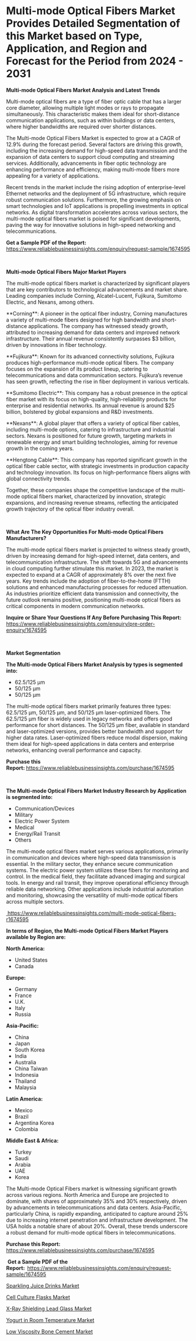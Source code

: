<p><h1>Multi-mode Optical Fibers Market Provides Detailed Segmentation of this Market based on Type, Application, and Region and Forecast for the Period from 2024 - 2031</h1></p><p><strong>Multi-mode Optical Fibers Market Analysis and Latest Trends</strong></p>
<p><p>Multi-mode optical fibers are a type of fiber optic cable that has a larger core diameter, allowing multiple light modes or rays to propagate simultaneously. This characteristic makes them ideal for short-distance communication applications, such as within buildings or data centers, where higher bandwidths are required over shorter distances. </p><p>The Multi-mode Optical Fibers Market is expected to grow at a CAGR of 12.9% during the forecast period. Several factors are driving this growth, including the increasing demand for high-speed data transmission and the expansion of data centers to support cloud computing and streaming services. Additionally, advancements in fiber optic technology are enhancing performance and efficiency, making multi-mode fibers more appealing for a variety of applications.</p><p>Recent trends in the market include the rising adoption of enterprise-level Ethernet networks and the deployment of 5G infrastructure, which require robust communication solutions. Furthermore, the growing emphasis on smart technologies and IoT applications is propelling investments in optical networks. As digital transformation accelerates across various sectors, the multi-mode optical fibers market is poised for significant developments, paving the way for innovative solutions in high-speed networking and telecommunications.</p></p>
<p><strong>Get a Sample PDF of the Report:&nbsp;</strong> <a href="https://www.reliablebusinessinsights.com/enquiry/request-sample/1674595?utm_campaign=41&utm_medium=2&utm_source=Github&utm_content=ia&utm_term=10102024&utm_id=multi-mode-optical-fibers">https://www.reliablebusinessinsights.com/enquiry/request-sample/1674595</a></p>
<p>&nbsp;</p>
<p><strong>Multi-mode Optical Fibers Major Market Players</strong></p>
<p><p>The multi-mode optical fibers market is characterized by significant players that are key contributors to technological advancements and market share. Leading companies include Corning, Alcatel-Lucent, Fujikura, Sumitomo Electric, and Nexans, among others.</p><p>**Corning**: A pioneer in the optical fiber industry, Corning manufactures a variety of multi-mode fibers designed for high bandwidth and short-distance applications. The company has witnessed steady growth, attributed to increasing demand for data centers and improved network infrastructure. Their annual revenue consistently surpasses $3 billion, driven by innovations in fiber technology.</p><p>**Fujikura**: Known for its advanced connectivity solutions, Fujikura produces high-performance multi-mode optical fibers. The company focuses on the expansion of its product lineup, catering to telecommunications and data communication sectors. Fujikura’s revenue has seen growth, reflecting the rise in fiber deployment in various verticals.</p><p>**Sumitomo Electric**: This company has a robust presence in the optical fiber market with its focus on high-quality, high-reliability products for enterprise and residential networks. Its annual revenue is around $25 billion, bolstered by global expansions and R&D investments.</p><p>**Nexans**: A global player that offers a variety of optical fiber cables, including multi-mode options, catering to infrastructure and industrial sectors. Nexans is positioned for future growth, targeting markets in renewable energy and smart building technologies, aiming for revenue growth in the coming years.</p><p>**Hengtong Cable**: This company has reported significant growth in the optical fiber cable sector, with strategic investments in production capacity and technology innovation. Its focus on high-performance fibers aligns with global connectivity trends.</p><p>Together, these companies shape the competitive landscape of the multi-mode optical fibers market, characterized by innovation, strategic expansions, and increasing revenue streams, reflecting the anticipated growth trajectory of the optical fiber industry overall.</p></p>
<p>&nbsp;</p>
<p><strong>What Are The Key Opportunities For Multi-mode Optical Fibers Manufacturers?</strong></p>
<p><p>The multi-mode optical fibers market is projected to witness steady growth, driven by increasing demand for high-speed internet, data centers, and telecommunication infrastructure. The shift towards 5G and advancements in cloud computing further stimulate this market. In 2023, the market is expected to expand at a CAGR of approximately 8% over the next five years. Key trends include the adoption of fiber-to-the-home (FTTH) solutions and enhanced manufacturing processes for reduced attenuation. As industries prioritize efficient data transmission and connectivity, the future outlook remains positive, positioning multi-mode optical fibers as critical components in modern communication networks.</p></p>
<p><strong>Inquire or Share Your Questions If Any Before Purchasing This Report:</strong> <a href="https://www.reliablebusinessinsights.com/enquiry/pre-order-enquiry/1674595?utm_campaign=41&utm_medium=2&utm_source=Github&utm_content=ia&utm_term=10102024&utm_id=multi-mode-optical-fibers">https://www.reliablebusinessinsights.com/enquiry/pre-order-enquiry/1674595</a></p>
<p>&nbsp;</p>
<p><strong>Market Segmentation</strong></p>
<p><strong>The Multi-mode Optical Fibers Market Analysis by types is segmented into:</strong></p>
<p><ul><li>62.5/125 µm</li><li>50/125 µm</li><li>50/125 µm</li></ul></p>
<p><p>The multi-mode optical fibers market primarily features three types: 62.5/125 µm, 50/125 µm, and 50/125 µm laser-optimized fibers. The 62.5/125 µm fiber is widely used in legacy networks and offers good performance for short distances. The 50/125 µm fiber, available in standard and laser-optimized versions, provides better bandwidth and support for higher data rates. Laser-optimized fibers reduce modal dispersion, making them ideal for high-speed applications in data centers and enterprise networks, enhancing overall performance and capacity.</p></p>
<p><strong>Purchase this Report:&nbsp;</strong><a href="https://www.reliablebusinessinsights.com/purchase/1674595?utm_campaign=41&utm_medium=2&utm_source=Github&utm_content=ia&utm_term=10102024&utm_id=multi-mode-optical-fibers">https://www.reliablebusinessinsights.com/purchase/1674595</a></p>
<p>&nbsp;</p>
<p><strong>The Multi-mode Optical Fibers Market Industry Research by Application is segmented into:</strong></p>
<p><ul><li>Communication/Devices</li><li>Military</li><li>Electric Power System</li><li>Medical</li><li>Energy/Rail Transit</li><li>Others</li></ul></p>
<p><p>The multi-mode optical fibers market serves various applications, primarily in communication and devices where high-speed data transmission is essential. In the military sector, they enhance secure communication systems. The electric power system utilizes these fibers for monitoring and control. In the medical field, they facilitate advanced imaging and surgical tools. In energy and rail transit, they improve operational efficiency through reliable data networking. Other applications include industrial automation and monitoring, showcasing the versatility of multi-mode optical fibers across multiple sectors.</p></p>
<p><a href="https://www.reliablebusinessinsights.com/multi-mode-optical-fibers-r1674595?utm_campaign=41&utm_medium=2&utm_source=Github&utm_content=ia&utm_term=10102024&utm_id=multi-mode-optical-fibers">&nbsp;https://www.reliablebusinessinsights.com/multi-mode-optical-fibers-r1674595</a></p>
<p><strong>In terms of Region, the Multi-mode Optical Fibers Market Players available by Region are:</strong></p>
<p>
    <p> <strong> North America: </strong>
        <ul>
            <li>United States</li>
            <li>Canada</li>
        </ul>
        </p> 
    <p> <strong> Europe: </strong>
        <ul>
            <li>Germany</li>
            <li>France</li>
            <li>U.K.</li>
            <li>Italy</li>
            <li>Russia</li>
        </ul>
        </p> 
    <p> <strong> Asia-Pacific: </strong>
        <ul>
            <li>China</li>
            <li>Japan</li>
            <li>South Korea</li>
            <li>India</li>
            <li>Australia</li>
            <li>China Taiwan</li>
            <li>Indonesia</li>
            <li>Thailand</li>
            <li>Malaysia</li>
        </ul>
        </p> 
    <p> <strong> Latin America: </strong>
        <ul>
            <li>Mexico</li>
            <li>Brazil</li>
            <li>Argentina Korea</li>
            <li>Colombia</li>
        </ul>
        </p> 
    <p> <strong> Middle East & Africa: </strong>
        <ul>
            <li>Turkey</li>
            <li>Saudi</li>
            <li>Arabia</li>
            <li>UAE</li>
            <li>Korea</li>
        </ul>
    </p>
    </p>
<p><p>The Multi-mode Optical Fibers market is witnessing significant growth across various regions. North America and Europe are projected to dominate, with shares of approximately 35% and 30% respectively, driven by advancements in telecommunications and data centers. Asia-Pacific, particularly China, is rapidly expanding, anticipated to capture around 25% due to increasing internet penetration and infrastructure development. The USA holds a notable share of about 20%. Overall, these trends underscore a robust demand for multi-mode optical fibers in telecommunications.</p></p>
<p><strong>Purchase this Report: </strong><a href="https://www.reliablebusinessinsights.com/purchase/1674595?utm_campaign=41&utm_medium=2&utm_source=Github&utm_content=ia&utm_term=10102024&utm_id=multi-mode-optical-fibers">https://www.reliablebusinessinsights.com/purchase/1674595</a></p>
<p>&nbsp;<strong>Get a Sample PDF of the Report:&nbsp;&nbsp;</strong><a href="https://www.reliablebusinessinsights.com/enquiry/request-sample/1674595?utm_campaign=41&utm_medium=2&utm_source=Github&utm_content=ia&utm_term=10102024&utm_id=multi-mode-optical-fibers">https://www.reliablebusinessinsights.com/enquiry/request-sample/1674595</a></p>
<p><strong></strong></p>
<p><p><a href="https://issuu.com/reportprime-2/docs/sparkling-juice-drinks-market-size-_5d38bc1a7e8b4b?utm_campaign=41&utm_medium=2&utm_source=Github&utm_content=ia&utm_term=10102024&utm_id=multi-mode-optical-fibers">Sparkling Juice Drinks Market</a></p><p><a href="https://github.com/sowdenhslioui4/Market-Research-Report-List-1/blob/main/cell-culture-flasks-market.md?utm_campaign=41&utm_medium=2&utm_source=Github&utm_content=ia&utm_term=10102024&utm_id=multi-mode-optical-fibers">Cell Culture Flasks Market</a></p><p><a href="https://github.com/EntelaShyti28/Market-Research-Report-List-1/blob/main/x-ray-shielding-lead-glass-market.md?utm_campaign=41&utm_medium=2&utm_source=Github&utm_content=ia&utm_term=10102024&utm_id=multi-mode-optical-fibers">X-Ray Shielding Lead Glass Market</a></p><p><a href="https://issuu.com/reportprime-2/docs/yogurt-in-room-temperature-market-s_474cf8386bc05a?utm_campaign=41&utm_medium=2&utm_source=Github&utm_content=ia&utm_term=10102024&utm_id=multi-mode-optical-fibers">Yogurt in Room Temperature Market</a></p><p><a href="https://www.linkedin.com/pulse/low-viscosity-bone-cement-market-analysis-report-global-mqjtc?utm_campaign=41&utm_medium=2&utm_source=Github&utm_content=ia&utm_term=10102024&utm_id=multi-mode-optical-fibers">Low Viscosity Bone Cement Market</a></p></p>